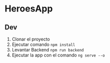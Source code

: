 # HeroesApp

## Dev

1. Clonar el proyecto
2. Ejecutar comando ```npm install```
3. Levantar Backend ```npm run backend```
4. Ejecutar la app con el comando ```ng serve --o```


